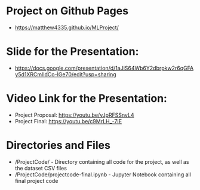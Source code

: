 # Project on Github Pages
- https://matthew4335.github.io/MLProject/

# Slide for the Presentation:
- https://docs.google.com/presentation/d/1aJiS64Wb6Y2dbrpkw2r6qGFAy5d1XRCmlIdCo-IGe70/edit?usp=sharing

# Video Link for the Presentation:
- Project Proposal: https://youtu.be/vJpRFSSnvL4
- Project Final: https://youtu.be/c9MrLH_-7IE

# Directories and Files
- /ProjectCode/ - Directory containing all code for the project, as well as the dataset CSV files
- /ProjectCode/projectcode-final.ipynb - Jupyter Notebook containing all final project code
